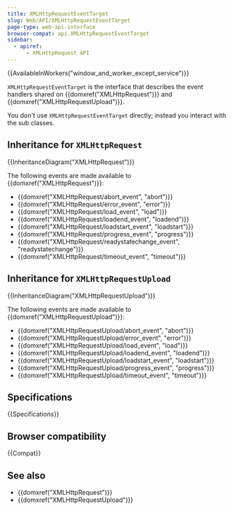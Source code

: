 ```yaml
---
title: XMLHttpRequestEventTarget
slug: Web/API/XMLHttpRequestEventTarget
page-type: web-api-interface
browser-compat: api.XMLHttpRequestEventTarget
sidebar:
  - apiref:
      - XMLHttpRequest API
---
```


{{AvailableInWorkers("window_and_worker_except_service")}}

`XMLHttpRequestEventTarget` is the interface that describes the event handlers shared on {{domxref("XMLHttpRequest")}} and {{domxref("XMLHttpRequestUpload")}}.

You don't use `XMLHttpRequestEventTarget` directly; instead you interact with the sub classes.

## Inheritance for `XMLHttpRequest`

{{InheritanceDiagram("XMLHttpRequest")}}

The following events are made available to {{domxref("XMLHttpRequest")}}:

- {{domxref("XMLHttpRequest/abort_event", "abort")}}
- {{domxref("XMLHttpRequest/error_event", "error")}}
- {{domxref("XMLHttpRequest/load_event", "load")}}
- {{domxref("XMLHttpRequest/loadend_event", "loadend")}}
- {{domxref("XMLHttpRequest/loadstart_event", "loadstart")}}
- {{domxref("XMLHttpRequest/progress_event", "progress")}}
- {{domxref("XMLHttpRequest/readystatechange_event", "readystatechange")}}
- {{domxref("XMLHttpRequest/timeout_event", "timeout")}}

## Inheritance for `XMLHttpRequestUpload`

{{InheritanceDiagram("XMLHttpRequestUpload")}}

The following events are made available to {{domxref("XMLHttpRequestUpload")}}:

- {{domxref("XMLHttpRequestUpload/abort_event", "abort")}}
- {{domxref("XMLHttpRequestUpload/error_event", "error")}}
- {{domxref("XMLHttpRequestUpload/load_event", "load")}}
- {{domxref("XMLHttpRequestUpload/loadend_event", "loadend")}}
- {{domxref("XMLHttpRequestUpload/loadstart_event", "loadstart")}}
- {{domxref("XMLHttpRequestUpload/progress_event", "progress")}}
- {{domxref("XMLHttpRequestUpload/timeout_event", "timeout")}}

## Specifications

{{Specifications}}

## Browser compatibility

{{Compat}}

## See also

- {{domxref("XMLHttpRequest")}}
- {{domxref("XMLHttpRequestUpload")}}
